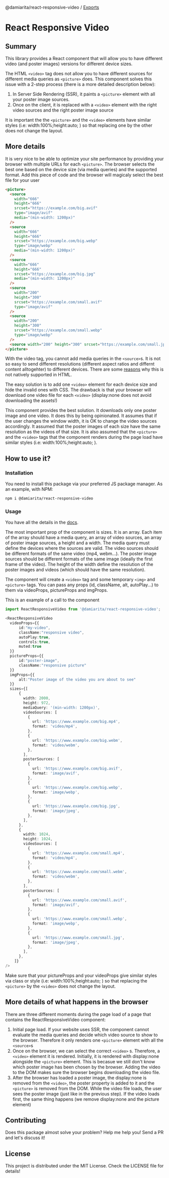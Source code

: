 @damiarita/react-responsive-video / [Exports](modules.md)

# React Responsive Video

## Summary

This library provides a React component that will allow you to have different video (and poster images) versions for different device sizes.

The HTML `<video>` tag does not allow you to have different sources for different media queries as `<picture>` does. This component solves this issue with a 2-step process (there is a more detailed description below):

1. In Server Side Rendering (SSR), it paints a `<picture>` element with all your poster image sources.
1. Once on the client, it is replaced with a `<video>` element with the right video sources and the right poster image source

It is important the the `<picture>` and the `<video>` elements have similar styles (i.e: width:100%;height:auto; ) so that replacing one by the other does not change the layout.

## More details

It is very nice to be able to optimize your site performance by providing your browser with multiple URLs for each `<picture>`. The browser selects the best one based on the device size (via media queries) and the supported format. Add this piece of code and the browser will magicaly select the best file for your user

```html
<picture>
  <source
    width="666"
    height="666"
    srcset="https://example.com/big.avif"
    type="image/avif"
    media="(min-width: 1200px)"
  />
  <source
    width="666"
    height="666"
    srcset="https://example.com/big.webp"
    type="image/webp"
    media="(min-width: 1200px)"
  />
  <source
    width="666"
    height="666"
    srcset="https://example.com/big.jpg"
    media="(min-width: 1200px)"
  />
  <source
    width="200"
    height="300"
    srcset="https://example.com/small.avif"
    type="image/avif"
  />
  <source
    width="200"
    height="300"
    srcset="https://example.com/small.webp"
    type="image/webp"
  />
  <source width="200" height="300" srcset="https://example.com/small.jpg" />
</picture>
```

With the video tag, you cannot add media queries in the `<source>`s. It is not so easy to send different resolutions (different aspect ratios and differnt content alltogehter) to different devices. There are some [reasons](https://github.com/whatwg/html/issues/4544) why this is not natively supported in HTML.

The easy solution is to add one `<video>` element for each device size and hide the invalid ones with CSS. The drawback is that your browser will download one video file for each `<video>` (display:none does not avoid downloading the assets!)

This component provides the best solution. It downloads only one poster image and one video. It does this by being opinionated. It assumes that if the user changes the window width, it is OK to change the video sources accordingly. It assumed that the poster images of each size have the same resolution as the videos of that size. It is also assumed that the `<picture>` and the `<video>` tags that the component renders during the page load have similar styles (i.e: width:100%;height:auto; ).

## How to use it?

### Installation

You need to install this package via your preferred JS package manager. As an example, with NPM:

```bash
npm i @damiarita/react-responsive-video
```

### Usage

You have all the details in the [docs](/damiarita/react-responsive-video/blob/master/docs/modules.md#default).

The most important prop of the component is sizes. It is an array. Each item of the array should have a media query, an array of video sources, an array of poster image sources, a height and a width. The media query must define the devices where the sources are valid. The video sources should be different formats of the same video (mp4, webm...). The poster image sources should be different formats of the same image (ideally the first frame of the video). The height of the width define the resolution of the poster images and videos (which should have the same resolution).

The component will create a `<video>` tag and some temporary `<img>` and `<picture>` tags. You can pass any props (id, className, alt, autoPlay...) to them via videoProps, pictureProps and imgProps.

This is an example of a call to the component

```typescript
import ReactResponsiveVideo from '@damiarita/react-responsive-video';

<ReactResponsiveVideo
  videoProps={{
      id:"my-video",
      className:"responsive video",
      autoPlay:true,
      controls:true,
      muted:true
  }}
  pictureProps={{
      id:"poster-image",
      className:"responsive picture"
  }}
  imgProps={{
      alt:"Poster image of the video you are about to see"
  }}
  sizes={[
      {
        width: 2000,
        height: 972,
        mediaQuery: '(min-width: 1200px)',
        videoSources: [
          {
            url: 'https://www.example.com/big.mp4',
            format: 'video/mp4',
          },
          {
            url: 'https://www.example.com/big.webm',
            format: 'video/webm',
          },
        ],
        posterSources: [
          {
            url: 'https://www.example.com/big.avif',
            format: 'image/avif',
          },
          {
            url: 'https://www.example.com/big.webp',
            format: 'image/webp',
          },
          {
            url: 'https://www.example.com/big.jpg',
            format: 'image/jpeg',
          },
        ],
      },
      {
        width: 1024,
        height: 1024,
        videoSources: [
          {
            url: 'https://www.example.com/small.mp4',
            format: 'video/mp4',
          },
          {
            url: 'https://www.example.com/small.webm',
            format: 'video/webm',
          },
        ],
        posterSources: [
          {
            url: 'https://www.example.com/small.avif',
            format: 'image/avif',
          },
          {
            url: 'https://www.example.com/small.webp',
            format: 'image/webp',
          },
          {
            url: 'https://www.example.com/small.jpg',
            format: 'image/jpeg',
          },
        ],
      },
    ]}
/>
```

Make sure that your pictureProps and your videoProps give similar styles via class or style (i.e: width:100%;height:auto; ) so that replacing the `<picture>` by the `<video>` does not change the layout.

## More details of what happens in the browser

There are three different moments during the page load of a page that contains the ReactResponsiveVideo component:

1. Initial page load. If your website uses SSR, the component cannot evaluate the media queries and decide which video source to show to the browser. Therefore it only renders one `<picture>` element with all the `<source>`s
1. Once on the browser, we can select the correct `<video>` <soucrce>s. Therefore, a `<video>` element it is rendered. Initially, it is rendered with display:none alongside the `<picture>` element. This is becasue we still don't know which poster image has been chosen by the browser. Adding the video to the DOM makes sure the browser begins downloading the video file.
1. After the browser has loaded a poster image, the display:none is removed from the `<video>`, the poster property is added to it and the `<picture>` is removed from the DOM. While the video file loads, the user sees the poster image (just like in the previous step). If the video loads first, the same thing happens (we remove display:none and the picture element)

## Contributing

Does this package almost solve your problem? Help me help you! Send a PR and let's discuss it!

## License

This project is distributed under the MIT License. Check the LICENSE file for details!
